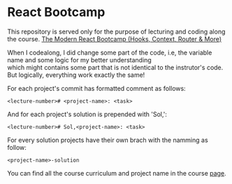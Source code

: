 # React Bootcamp
This repository is served only for the purpose of lecturing and coding along the course.
[The Modern React Bootcamp (Hooks, Context, Router & More)](https://www.udemy.com/modern-react-bootcamp)

When I codealong, I did change some part of the code, i.e, the variable name and some logic for my better understanding<br> 
which might contains some part that is not identical to the instrutor's code. But logically, everything work exactly the same!

For each project's commit has formatted comment as follows:
```
<lecture-number># <project-name>: <task>
```

And for each project's solution is prepended with 'Sol,':
```
<lecture-number># Sol,<project-name>: <task>
```

For every solution projects have their own brach with the namming as follow:
```
<project-name>-solution
```

You can find all the course curriculum and project name in the course [page](https://www.udemy.com/modern-react-bootcamp).